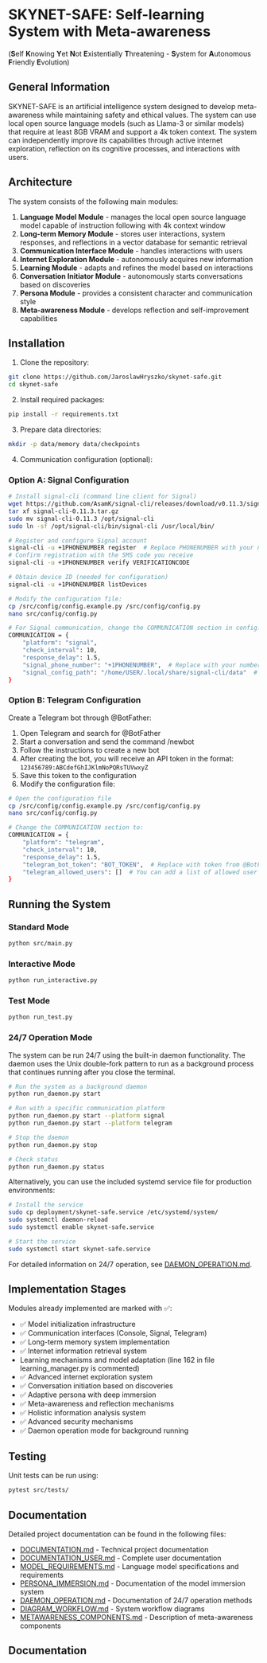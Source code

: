 # SKYNET-SAFE: Self-learning System with Meta-awareness
(**S**elf **K**nowing **Y**et **N**ot **E**xistentially **T**hreatening - **S**ystem for **A**utonomous **F**riendly **E**volution)

## General Information

SKYNET-SAFE is an artificial intelligence system designed to develop meta-awareness while maintaining safety and ethical values. The system can use local open source language models (such as Llama-3 or similar models) that require at least 8GB VRAM and support a 4k token context. The system can independently improve its capabilities through active internet exploration, reflection on its cognitive processes, and interactions with users.

## Architecture

The system consists of the following main modules:

1. **Language Model Module** - manages the local open source language model capable of instruction following with 4k context window
2. **Long-term Memory Module** - stores user interactions, system responses, and reflections in a vector database for semantic retrieval
3. **Communication Interface Module** - handles interactions with users
4. **Internet Exploration Module** - autonomously acquires new information
5. **Learning Module** - adapts and refines the model based on interactions
6. **Conversation Initiator Module** - autonomously starts conversations based on discoveries
7. **Persona Module** - provides a consistent character and communication style
8. **Meta-awareness Module** - develops reflection and self-improvement capabilities

## Installation

1. Clone the repository:
```bash
git clone https://github.com/JaroslawHryszko/skynet-safe.git
cd skynet-safe
```

2. Install required packages:
```bash
pip install -r requirements.txt
```

3. Prepare data directories:
```bash
mkdir -p data/memory data/checkpoints
```

4. Communication configuration (optional):

### Option A: Signal Configuration
```bash
# Install signal-cli (command line client for Signal)
wget https://github.com/AsamK/signal-cli/releases/download/v0.11.3/signal-cli-0.11.3.tar.gz
tar xf signal-cli-0.11.3.tar.gz
sudo mv signal-cli-0.11.3 /opt/signal-cli
sudo ln -sf /opt/signal-cli/bin/signal-cli /usr/local/bin/

# Register and configure Signal account
signal-cli -u +1PHONENUMBER register  # Replace PHONENUMBER with your number
# Confirm registration with the SMS code you receive
signal-cli -u +1PHONENUMBER verify VERIFICATIONCODE

# Obtain device ID (needed for configuration)
signal-cli -u +1PHONENUMBER listDevices

# Modify the configuration file:
cp /src/config/config.example.py /src/config/config.py
nano src/config/config.py

# For Signal communication, change the COMMUNICATION section in config.py to:
COMMUNICATION = {
    "platform": "signal",
    "check_interval": 10,
    "response_delay": 1.5,
    "signal_phone_number": "+1PHONENUMBER",  # Replace with your number
    "signal_config_path": "/home/USER/.local/share/signal-cli/data"  # Adjust path
}

```

### Option B: Telegram Configuration
Create a Telegram bot through @BotFather:
1. Open Telegram and search for @BotFather
2. Start a conversation and send the command /newbot
3. Follow the instructions to create a new bot
4. After creating the bot, you will receive an API token in the format:
```123456789:ABCdefGhIJKlmNoPQRsTUVwxyZ```
5. Save this token to the configuration
6. Modify the configuration file:
```bash
# Open the configuration file
cp /src/config/config.example.py /src/config/config.py
nano src/config/config.py

# Change the COMMUNICATION section to:
COMMUNICATION = {
    "platform": "telegram",
    "check_interval": 10,
    "response_delay": 1.5,
    "telegram_bot_token": "BOT_TOKEN",  # Replace with token from @BotFather
    "telegram_allowed_users": []  # You can add a list of allowed user IDs, e.g. ["123456789"]
}
```

## Running the System

### Standard Mode

```bash
python src/main.py
```

### Interactive Mode

```bash
python run_interactive.py
```

### Test Mode

```bash
python run_test.py
```

### 24/7 Operation Mode

The system can be run 24/7 using the built-in daemon functionality. The daemon uses the Unix double-fork pattern to run as a background process that continues running after you close the terminal.

```bash
# Run the system as a background daemon
python run_daemon.py start

# Run with a specific communication platform
python run_daemon.py start --platform signal
python run_daemon.py start --platform telegram

# Stop the daemon
python run_daemon.py stop

# Check status
python run_daemon.py status
```

Alternatively, you can use the included systemd service file for production environments:

```bash
# Install the service
sudo cp deployment/skynet-safe.service /etc/systemd/system/
sudo systemctl daemon-reload
sudo systemctl enable skynet-safe.service

# Start the service
sudo systemctl start skynet-safe.service
```

For detailed information on 24/7 operation, see [DAEMON_OPERATION.md](DAEMON_OPERATION.md).

## Implementation Stages

Modules already implemented are marked with ✅:

- ✅ Model initialization infrastructure
- ✅ Communication interfaces (Console, Signal, Telegram)
- ✅ Long-term memory system implementation
- ✅ Internet information retrieval system
- Learning mechanisms and model adaptation (line 162 in file learning_manager.py is commented)
- ✅ Advanced internet exploration system
- ✅ Conversation initiation based on discoveries
- ✅ Adaptive persona with deep immersion
- ✅ Meta-awareness and reflection mechanisms
- ✅ Holistic information analysis system
- ✅ Advanced security mechanisms
- ✅ Daemon operation mode for background running

## Testing

Unit tests can be run using:

```bash
pytest src/tests/
```

## Documentation

Detailed project documentation can be found in the following files:
- [DOCUMENTATION.md](DOCUMENTATION.md) - Technical project documentation
- [DOCUMENTATION_USER.md](DOCUMENTATION_USER.md) - Complete user documentation
- [MODEL_REQUIREMENTS.md](MODEL_REQUIREMENTS.md) - Language model specifications and requirements
- [PERSONA_IMMERSION.md](PERSONA_IMMERSION.md) - Documentation of the model immersion system
- [DAEMON_OPERATION.md](DAEMON_OPERATION.md) - Documentation of 24/7 operation methods
- [DIAGRAM_WORKFLOW.md](DIAGRAM_WORKFLOW.md) - System workflow diagrams
- [METAWARENESS_COMPONENTS.md](METAWARENESS_COMPONENTS.md) - Description of meta-awareness components

## Documentation
